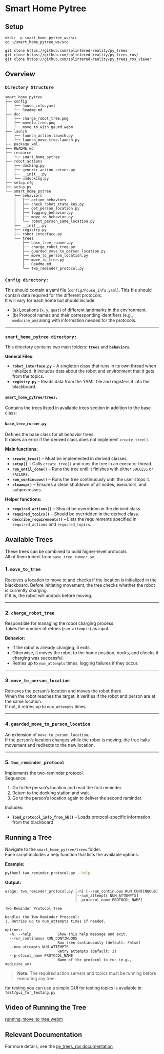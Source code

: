 # Smart Home Pytree

## Setup

``` 
mkdir -p smart_home_pytree_ws/src
cd ~/smart_home_pytree_ws/src

git clone https://github.com/splintered-reality/py_trees
git clone https://github.com/splintered-reality/py_trees_ros/
git clone https://github.com/splintered-reality/py_trees_ros_viewer
```

## Overview

### `Directory Structure`

```
smart_home_pytree
├── config
│   ├── house_info.yaml
│   └── Readme.md
├── doc
│   ├── charge_robot_tree.png
│   ├── moveto_tree.png
│   └── move_to_with_gaurd.webm
├── launch
│   ├── launch_action.launch.py
│   └── launch_move_tree.launch.py
├── package.xml
├── README.md
├── resource
│   └── smart_home_pytree
├── robot_actions
│   ├── docking.py
│   ├── generic_action_server.py
│   ├── __init__.py
│   └── undocking.py
├── setup.cfg
├── setup.py
└── smart_home_pytree
    ├── behaviors
    │   ├── action_behaviors
    │   ├── check_robot_state_key.py
    │   ├── get_person_location.py
    │   ├── logging_behavior.py
    │   ├── move_to_behavior.py
    │   └── robot_person_same_location.py
    ├── __init__.py
    ├── registry.py
    ├── robot_interface.py
    └── trees
        ├── base_tree_runner.py
        ├── charge_robot_tree.py
        ├── guarded_move_to_person_location.py
        ├── move_to_person_location.py
        ├── move_to_tree.py
        ├── Readme.md
        └── two_reminder_protocol.py
```

### `Config directory: `
This should contain a yaml file (`config/house_info.yaml`). This file should contain data required for the different protocols.  
It will vary for each home but should include:
- (a) Locations (`x`, `y`, `quat`) of different landmarks in the environment.  
- (b) Protocol names and their corresponding identifiers (e.g., `medicine_am`) along with information needed for the protocols.

---
### `smart_home_pytree directory: `

This directory contains two main folders: **`trees`** and **`behaviors`**.

**General Files:**
- **`robot_interface.py`** – A singleton class that runs in its own thread when initialized. It includes data about the robot and environment that it gets from the topics.
- **`registry.py`** – Reads data from the YAML file and registers it into the blackboard.

#### `smart_home_pytree/trees: `

Contains the trees listed in available trees section in addition to the base class:

#### `base_tree_runner.py`
Defines the base class for all behavior trees.  
It raises an error if the derived class does not implement `create_tree()`.  

**Main functions:**
- **`create_tree()`** – Must be implemented in derived classes.  
- **`setup()`** – Calls `create_tree()` and runs the tree in an executor thread.  
- **`run_until_done()`** – Runs the tree until it finishes with either `SUCCESS` or `FAILURE`.  
- **`run_continuous()`** – Runs the tree continuously until the user stops it.  
- **`cleanup()`** – Ensures a clean shutdown of all nodes, executors, and subprocesses.

**Helper functions:**
- **`required_actions()`** – Should be overridden in the derived class.  
- **`required_topics()`** – Should be overridden in the derived class.  
- **`describe_requirements()`** – Lists the requirements specified in `required_actions` and `required_topics`.

## Available Trees
These trees can be combined to build higher-level protocols.  
All of them inherit from `base_tree_runner.py`.

### 1. `move_to_tree`
Receives a location to move to and checks if the location is initialized in the blackboard. Before initiating movement, the tree checks whether the robot is currently charging.  
If it is, the robot will undock before moving.

---

### 2. `charge_robot_tree`
Responsible for managing the robot charging process.  
Takes the number of retries (`num_attempts`) as input.  

**Behavior:**
- If the robot is already charging, it exits.
- Otherwise, it moves the robot to the home position, docks, and checks if charging was successful.  
- Retries up to `num_attempts` times, logging failures if they occur.

---

### 3. `move_to_person_location`
Retrieves the person’s location and moves the robot there.  
When the robot reaches the target, it verifies if the robot and person are at the same location.  
If not, it retries up to `num_attempts` times.

---

### 4. `guarded_move_to_person_location`
An extension of `move_to_person_location`.  
If the person’s location changes while the robot is moving, the tree halts movement and redirects to the new location.

---

### 5. `two_reminder_protocol`
Implements the two-reminder protocol.  
Sequence:
1. Go to the person’s location and read the first reminder.  
2. Return to the docking station and wait.  
3. Go to the person’s location again to deliver the second reminder.

Includes:
- **`load_protocol_info_from_bb()`** – Loads protocol-specific information from the blackboard.

## Running a Tree

Navigate to the `smart_home_pytree/trees` folder.  
Each script includes a help function that lists the available options.

**Example:**

```bash
python3 two_reminder_protocol.py --help
```

**Output:**

```
usage: two_reminder_protocol.py [-h] [--run_continuous RUN_CONTINUOUS]
                                [--num_attempts NUM_ATTEMPTS]
                                [--protocol_name PROTOCOL_NAME]

Two Reminder Protocol Tree

Handles the Two Reminder Protocol:
1. Retries up to num_attempts times if needed.

options:
  -h, --help            Show this help message and exit.
  --run_continuous RUN_CONTINUOUS
                        Run tree continuously (default: False)
  --num_attempts NUM_ATTEMPTS
                        Retry attempts (default: 3)
  --protocol_name PROTOCOL_NAME
                        Name of the protocol to run (e.g., medicine_am)
```

> **Note:** The required action servers and topics must be running before executing any tree.

for testing you can use a simple GUI for testing topics is available in:  
`test/gui_for_testing.py`  

## Video of Running the Tree

[running_move_to_tree.webm](https://github.com/user-attachments/assets/70da4dc0-a3cc-47f9-82a3-99c17cc8f576)


## Relevant Documentation

For more details, see the [py_trees_ros documentation](https://py-trees-ros.readthedocs.io/en/devel/)
